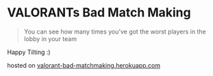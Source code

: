 # VALORANTs Bad Match Making

> You can see how many times you've got the worst players in the lobby in your team

Happy Tilting :)

hosted on [valorant-bad-matchmaking.herokuapp.com](https://valorant-bad-matchmaking.herokuapp.com/)
